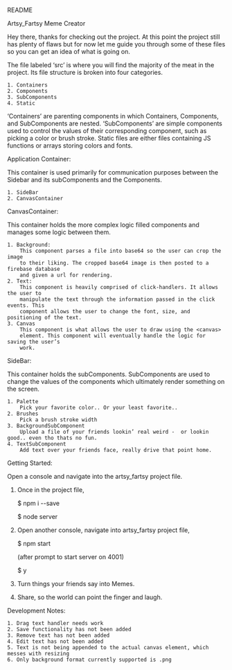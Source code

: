 
README

Artsy_Fartsy Meme Creator

Hey there, thanks for checking out the project. At this point the project still has plenty of flaws but for now let me guide you through some of these files so you can get an idea of what is going on.

The file labeled ‘src’ is where you will find the majority of the meat in the project. Its file structure is broken into four categories.

	1. Containers
	2. Components
	3. SubComponents
	4. Static

‘Containers’ are parenting components in which Containers, Components, and SubComponents  are nested. ‘SubComponents’ are simple components used to control the values of their corresponding component, such as picking a color or brush stroke. Static files are either files containing JS functions or arrays storing colors and fonts.

Application Container:

This container is used primarily for communication purposes between the Sidebar and its subComponents and the Components.

	1. SideBar 
	2. CanvasContainer

CanvasContainer:

This container holds the more complex logic filled components and manages some logic between them.

	1. Background: 
		This component parses a file into base64 so the user can crop the image 				
		to their liking. The cropped base64 image is then posted to a firebase database 				
		and given a url for rendering.
	2. Text:
		This component is heavily comprised of click-handlers. It allows the user to
		manipulate the text through the information passed in the click events. This 				
		component allows the user to change the font, size, and positioning of the text.
	3. Canvas
		This component is what allows the user to draw using the <canvas> 					
		element. This component will eventually handle the logic for saving the user’s 				
		work.


SideBar:

This container holds the subComponents. SubComponents are used to change the values of the components which ultimately render something on the screen.

	1. Palette
		Pick your favorite color.. Or your least favorite..
	2. Brushes
		Pick a brush stroke width
	3. BackgroundSubComponent
		Upload a file of your friends lookin’ real weird -  or lookin good.. even tho thats no fun.
	4. TextSubComponent
		Add text over your friends face, really drive that point home.


Getting Started: 

Open a console and navigate into the artsy_fartsy project file. 

1. Once in the project file,

    $ npm i --save 

	$ node server

2. Open another console, navigate into artsy_fartsy project file,
	
	$ npm start
	
    (after prompt to start server on 4001)
    
	$ y

3. Turn things your friends say into Memes. 
4. Share, so the world can point the finger and laugh.

Development Notes:

    1. Drag text handler needs work
    2. Save functionality has not been added
    3. Remove text has not been added
    4. Edit text has not been added
    5. Text is not being appended to the actual canvas element, which messes with resizing
    6. Only background format currently supported is .png
